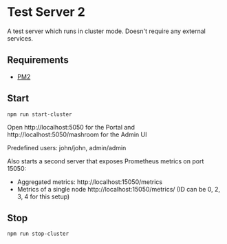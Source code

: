 
# Test Server 2

A test server which runs in cluster mode. Doesn't require any external services.

## Requirements

 * [PM2](https://pm2.keymetrics.io/)

## Start

    npm run start-cluster

Open http://localhost:5050 for the Portal and http://localhost:5050/mashroom for the Admin UI

Predefined users: john/john, admin/admin

Also starts a second server that exposes Prometheus metrics on port 15050:

 * Aggregated metrics: http://localhost:15050/metrics
 * Metrics of a single node http://localhost:15050/metrics/<id> (ID can be 0, 2, 3, 4 for this setup)

## Stop

    npm run stop-cluster

